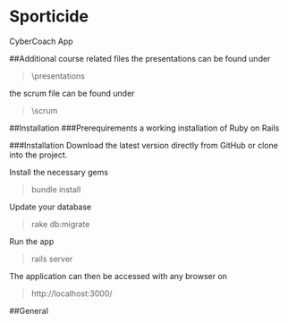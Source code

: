 # Sporticide
CyberCoach App

##Additional course related files
the presentations can be found under
> \presentations

the scrum file can be found under
> \scrum

##Installation
###Prerequirements
a working installation of Ruby on Rails

###Installation
Download the latest version directly from GitHub or clone into the project.

Install the necessary gems
> bundle install

Update your database
> rake db:migrate

Run the app
> rails server

The application can then be accessed with any browser on
> http://localhost:3000/


##General
